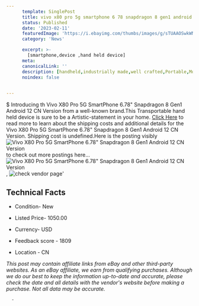 ```yaml
---
      template: SinglePost
      title: vivo x80 pro 5g smartphone 6 78 snapdragon 8 gen1 android 12 cn version
      status: Published
      date: '2023-02-11'
      featuredImage: 'https://i.ebayimg.com/thumbs/images/g/sTUAAOSwkWNivHtk/s-l225.jpg'
      category: 'News'

      excerpt: >-
        [smartphone,device ,hand held device]
      meta:
      canonicalLink: ''
      description: [handheld,industrially made,well crafted,Portable,Mobile,Compact,Convenient,Lightweight,Maneuverable,Man-portable,Miniature,Carriable,Hand-held,Light,Holdable,Transportable,Mobile device,Pocket-sized,On-the-go,Wireless,Cordless,Compact size,Convenient size, smartphone,device ,hand held device]
      noindex: false
      

---
```

$
      Introducing th Vivo X80 Pro 5G SmartPhone 6.78" Snapdragon 8 Gen1 Android 12  CN Version from a well-known brand.This Transportable hand held device is sure to be a Artistic-statement in your home. [Click Here](https://www.ebay.com/itm/295069798524?hash=item44b387d07c%3Ag%3AsTUAAOSwkWNivHtk&mkevt=1&mkcid=1&mkrid=711-53200-19255-0&campid=%253CePNCampaignId%253E&customid=%253CreferenceId%253E&toolid=10049) to read more to learn about the shipping costs and additional details for the Vivo X80 Pro 5G SmartPhone 6.78" Snapdragon 8 Gen1 Android 12  CN Version. Shipping cost is undefined.Here is the posting visibly ![Vivo X80 Pro 5G SmartPhone 6.78" Snapdragon 8 Gen1 Android 12  CN Version](https://i.ebayimg.com/thumbs/images/g/sTUAAOSwkWNivHtk/s-l225.jpg) to check out more postings here... ![Vivo X80 Pro 5G SmartPhone 6.78" Snapdragon 8 Gen1 Android 12  CN Version](https://i.ebayimg.com/images/g/sTUAAOSwkWNivHtk/s-l960.jpg), ![check vendor page]()'

      

 ## Technical Facts 



     
      

 - Condition- New 


      

 - Listed Price- 1050.00 


      

 - Currency- USD 


      

 - Feedback score - 1809 


      

 - Location - CN 


      
      

 *_This post may contain affiliate links from eBay and other third-party websites. As an eBay affiliate, we earn from qualifying purchases. Although we do our best to keep the information up-to-date and accurate, please check the date and all details with the vendor's website before making a purchase. Not all data may be accurate._*




      -
